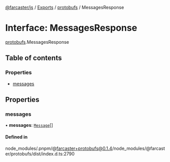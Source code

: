 [@farcaster/js](../README.md) / [Exports](../modules.md) / [protobufs](../modules/protobufs.md) / MessagesResponse

# Interface: MessagesResponse

[protobufs](../modules/protobufs.md).MessagesResponse

## Table of contents

### Properties

- [messages](protobufs.MessagesResponse.md#messages)

## Properties

### messages

• **messages**: [`Message`](../modules/protobufs.md#message)[]

#### Defined in

node_modules/.pnpm/@farcaster+protobufs@0.1.4/node_modules/@farcaster/protobufs/dist/index.d.ts:2790
